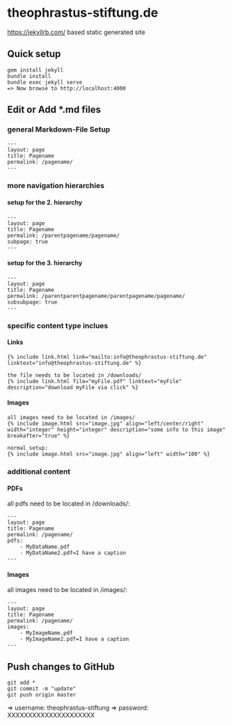 # theophrastus-stiftung.de

https://jekyllrb.com/ based static generated site

## Quick setup

    gem install jekyll
    bundle install
    bundle exec jekyll serve
    => Now browse to http://localhost:4000

## Edit or Add *.md files

### general Markdown-File Setup

    ---
    layout: page
    title: Pagename
    permalink: /pagename/
    ---

### more navigation hierarchies

#### setup for the 2. hierarchy

    ---
    layout: page
    title: Pagename
    permalink: /parentpagename/pagename/
    subpage: true
    ---

#### setup for the 3. hierarchy

    ---
    layout: page
    title: Pagename
    permalink: /parentparentpagename/parentpagename/pagename/
    subsubpage: true
    ---

### specific content type inclues

#### Links

    {% include link.html link="mailto:info@theophrastus-stiftung.de" linktext="info@theophrastus-stiftung.de" %}

    the file needs to be located in /downloads/
    {% include link.html file="myFile.pdf" linktext="myFile" description="download myFile via click" %}

#### Images

    all images need to be located in /images/
    {% include image.html src="image.jpg" align="left/center/right" width="integer" height="integer" description="some info to this image" breakafter="true" %}

    normal setup:
    {% include image.html src="image.jpg" align="left" width="100" %}

### additional content

#### PDFs
all pdfs need to be located in /downloads/:

    ---
    layout: page
    title: Pagename
    permalink: /pagename/
    pdfs:
        - MyDataName.pdf
        - MyDataName2.pdf=I have a caption
    ---

#### Images
all images need to be located in /images/:

    ---
    layout: page
    title: Pagename
    permalink: /pagename/
    images:
        - MyImageName.pdf
        - MyImageName2.pdf=I have a caption
    ---

## Push changes to GitHub

    git add *
    git commit -m "update"
    git push origin master
=> username: theophrastus-stiftung
=> password: XXXXXXXXXXXXXXXXXXXXX